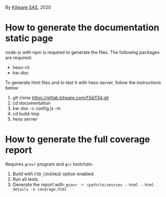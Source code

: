 By [Kitware SAS](https://www.kitware.eu), 2020

# How to generate the documentation static page

node-js with npm is required to generate the files. The following packages are required:

* hexo-cli
* kw-doc

To generate html files and to test it with hexo server, follow the instructions below:

1. git clone https://gitlab.kitware.com/f3d/f3d.git
2. cd documentation
3. kw-doc -c config.js -m
4. cd build-tmp
5. hexo server

# How to generate the full coverage report

Requires `gcovr` program and `gcc` toolchain.

1. Build with `F3D_COVERAGE` option enabled
2. Run all tests
3. Generate the report with: `gcovr -r /path/to/sources --html --html-details -o coverage.html`
